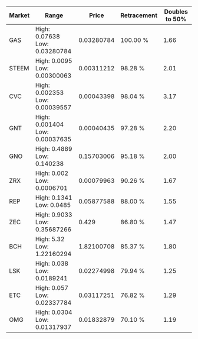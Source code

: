 | Market | Range | Price| Retracement | Doubles to 50% |
| --- | --- | --- | --- | --- |
| GAS | High: 0.07638<br />Low: 0.03280784 | 0.03280784 | 100.00 % | 1.66 |
| STEEM | High: 0.0095<br />Low: 0.00300063 | 0.00311212 | 98.28 % | 2.01 |
| CVC | High: 0.002353<br />Low: 0.00039557 | 0.00043398 | 98.04 % | 3.17 |
| GNT | High: 0.001404<br />Low: 0.00037635 | 0.00040435 | 97.28 % | 2.20 |
| GNO | High: 0.4889<br />Low: 0.140238 | 0.15703006 | 95.18 % | 2.00 |
| ZRX | High: 0.002<br />Low: 0.0006701 | 0.00079963 | 90.26 % | 1.67 |
| REP | High: 0.1341<br />Low: 0.0485 | 0.05877588 | 88.00 % | 1.55 |
| ZEC | High: 0.9033<br />Low: 0.35687266 | 0.429 | 86.80 % | 1.47 |
| BCH | High: 5.32<br />Low: 1.22160294 | 1.82100708 | 85.37 % | 1.80 |
| LSK | High: 0.038<br />Low: 0.0189241 | 0.02274998 | 79.94 % | 1.25 |
| ETC | High: 0.057<br />Low: 0.02337784 | 0.03117251 | 76.82 % | 1.29 |
| OMG | High: 0.0304<br />Low: 0.01317937 | 0.01832879 | 70.10 % | 1.19 |
